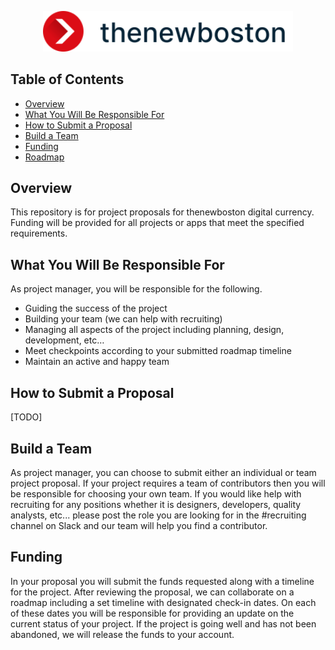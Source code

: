 <p align="center">
  <img alt="thenewboston logo" src="./svgs/thenewboston-primary.svg" width="400">
</p>

## Table of Contents

- [Overview](#overview)
- [What You Will Be Responsible For](#what-you-will-be-responsible-for)
- [How to Submit a Proposal](#how-to-submit-a-proposal)
- [Build a Team](#build-a-team)
- [Funding](#funding)
- [Roadmap](#roadmap)

## Overview

This repository is for project proposals for thenewboston digital currency. Funding will be provided for all projects 
or apps that meet the specified requirements.

## What You Will Be Responsible For

As project manager, you will be responsible for the following.

- Guiding the success of the project
- Building your team (we can help with recruiting)
- Managing all aspects of the project including planning, design, development, etc…
- Meet checkpoints according to your submitted roadmap timeline
- Maintain an active and happy team

## How to Submit a Proposal

[TODO]

## Build a Team

As project manager, you can choose to submit either an individual or team project proposal. If your project requires a 
team of contributors then you will be responsible for choosing your own team. If you would like help with recruiting 
for any positions whether it is designers, developers, quality analysts, etc... please post the role you are looking for 
in the #recruiting channel on Slack and our team will help you find a contributor.

## Funding

In your proposal you will submit the funds requested along with a timeline for the project. After reviewing the 
proposal, we can collaborate on a roadmap including a set timeline with designated check-in dates. On each of these 
dates you will be responsible for providing an update on the current status of your project. If the project is going 
well and has not been abandoned, we will release the funds to your account.
